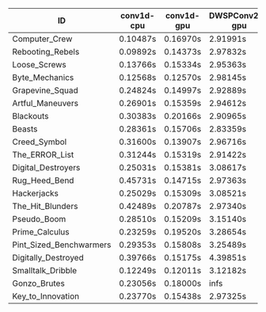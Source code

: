 |ID|conv1d-cpu|conv1d-gpu|DWSPConv2D-gpu|gemm-gpu|avg|
|-|-|-|-|-|-|
|Computer_Crew|0.10487s|0.16970s|2.91991s|1.71233s|1.22670s|
|Rebooting_Rebels|0.09892s|0.14373s|2.97832s|1.70891s|1.23247s|
|Loose_Screws|0.13766s|0.15334s|2.95363s|1.79602s|1.26016s|
|Byte_Mechanics|0.12568s|0.12570s|2.98145s|1.81044s|1.26082s|
|Grapevine_Squad|0.24824s|0.14997s|2.92889s|1.74166s|1.26719s|
|Artful_Maneuvers|0.26901s|0.15359s|2.94612s|1.72009s|1.27220s|
|Blackouts|0.30383s|0.20166s|2.90965s|1.69728s|1.27811s|
|Beasts|0.28361s|0.15706s|2.83359s|1.90768s|1.29548s|
|Creed_Symbol|0.31600s|0.13907s|2.96716s|1.78047s|1.30068s|
|The_ERROR_List|0.31244s|0.15319s|2.91422s|1.95145s|1.33283s|
|Digital_Destroyers|0.25031s|0.15381s|3.08617s|1.92007s|1.35259s|
|Rug_Heed_Bend|0.45731s|0.14715s|2.97363s|1.87208s|1.36254s|
|Hackerjacks|0.25029s|0.15309s|3.08521s|1.97989s|1.36712s|
|The_Hit_Blunders|0.42489s|0.20787s|2.97340s|1.92394s|1.38252s|
|Pseudo_Boom|0.28510s|0.15209s|3.15140s|1.95193s|1.38513s|
|Prime_Calculus|0.23259s|0.19520s|3.28654s|1.98264s|1.42424s|
|Pint_Sized_Benchwarmers|0.29353s|0.15808s|3.25489s|2.02298s|1.43237s|
|Digitally_Destroyed|0.39766s|0.15175s|4.39851s|2.66323s|1.90279s|
|Smalltalk_Dribble|0.12249s|0.12011s|3.12182s|4.45932s|1.95594s|
|Gonzo_Brutes|0.23056s|0.18000s|infs|1.99570s|infs|
|Key_to_Innovation|0.23770s|0.15438s|2.97325s|infs|infs|
